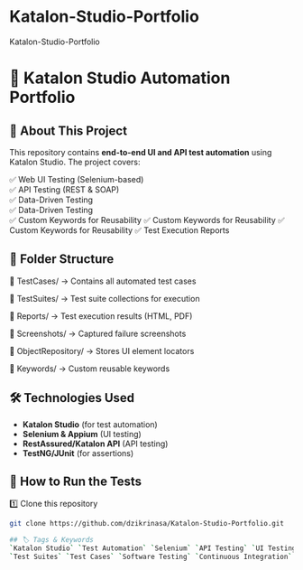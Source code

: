 # Katalon-Studio-Portfolio
Katalon-Studio-Portfolio

# 🚀 Katalon Studio Automation Portfolio  

## 📌 About This Project  
This repository contains **end-to-end UI and API test automation** using Katalon Studio. The project covers:

✅ Web UI Testing (Selenium-based)  
✅ API Testing (REST & SOAP)  
✅ Data-Driven Testing  
✅ Data-Driven Testing  
✅ Custom Keywords for Reusability
✅ Custom Keywords for Reusability
✅ Custom Keywords for Reusability
✅ Test Execution Reports  

## 📂 Folder Structure  
📂 TestCases/ → Contains all automated test cases

📂 TestSuites/ → Test suite collections for execution

📂 Reports/ → Test execution results (HTML, PDF)

📂 Screenshots/ → Captured failure screenshots

📂 ObjectRepository/ → Stores UI element locators

📂 Keywords/ → Custom reusable keywords

## 🛠️ Technologies Used  
- **Katalon Studio** (for test automation)  
- **Selenium & Appium** (UI testing)  
- **RestAssured/Katalon API** (API testing)  
- **TestNG/JUnit** (for assertions)  

## 🚀 How to Run the Tests  
1️⃣ Clone this repository  
```bash
git clone https://github.com/dzikrinasa/Katalon-Studio-Portfolio.git

## 🏷️ Tags & Keywords  
`Katalon Studio` `Test Automation` `Selenium` `API Testing` `UI Testing` `Mobile Testing` `Data-Driven Testing`  
`Test Suites` `Test Cases` `Software Testing` `Continuous Integration` `CI/CD` `Automation Framework`  

